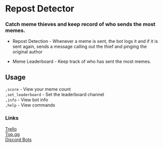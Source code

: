 # Repost Detector

### Catch meme thieves and keep record of who sends the most memes.

- Repost Detection - Whenever a meme is sent, the bot logs it and if it is sent again, sends a message calling out the thief and pinging the original author

- Meme Leaderboard - Keep track of who has sent the most memes.

## Usage

`,score` - View your meme count  
`,set_leaderboard` - Set the leaderboard channel  
`,info` - View bot info  
`,help` - View commands

### Links
[Trello](https://trello.com/c/IDvKkjML/22-repost-detector)  
[Top.gg](https://top.gg/bot/705916758371991642)  
[Discord Bots](https://discord.bots.gg/bots/705916758371991642)
